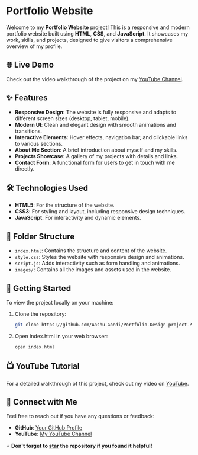 # Portfolio Website

Welcome to my **Portfolio Website** project! This is a responsive and modern portfolio website built using **HTML**, **CSS**, and **JavaScript**. It showcases my work, skills, and projects, designed to give visitors a comprehensive overview of my profile.

## 🌐 Live Demo

Check out the video walkthrough of the project on my [YouTube Channel](https://youtube.com/@ag_youtube?si=FwQof7ywYNGYvZsh).

## ✨ Features

- **Responsive Design**: The website is fully responsive and adapts to different screen sizes (desktop, tablet, mobile).
- **Modern UI**: Clean and elegant design with smooth animations and transitions.
- **Interactive Elements**: Hover effects, navigation bar, and clickable links to various sections.
- **About Me Section**: A brief introduction about myself and my skills.
- **Projects Showcase**: A gallery of my projects with details and links.
- **Contact Form**: A functional form for users to get in touch with me directly.

## 🛠️ Technologies Used

- **HTML5**: For the structure of the website.
- **CSS3**: For styling and layout, including responsive design techniques.
- **JavaScript**: For interactivity and dynamic elements.

## 📂 Folder Structure

- `index.html`: Contains the structure and content of the website.
- `style.css`: Styles the website with responsive design and animations.
- `script.js`: Adds interactivity such as form handling and animations.
- `images/`: Contains all the images and assets used in the website.

## 🚀 Getting Started

To view the project locally on your machine:

1. Clone the repository:
   ```bash
   git clone https://github.com/Anshu-Gondi/Portfolio-Design-project-Part-2-.git
   ```
2. Open index.html in your web browser:
   ```bash
   open index.html
   ```
## 📺 YouTube Tutorial

For a detailed walkthrough of this project, check out my video on [YouTube](https://youtu.be/LEoA4LxrUwE?si=1X1OsDi44_nMbjE8).

## 🤝 Connect with Me

Feel free to reach out if you have any questions or feedback:

- **GitHub**: [Your GitHub Profile](https://github.com/Anshu-Gondi/Portfolio-Design-project-Part-2-.git)
- **YouTube**: [My YouTube Channel](https://youtube.com/@ag_youtube?si=_hOZdyGp01ap5gBL)

⭐️ **Don't forget to [star](https://github.com/Anshu-Gondi/Portfolio-Design-project-Part-2-.git) the repository if you found it helpful!**
